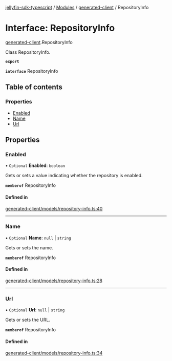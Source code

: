 [jellyfin-sdk-typescript](../README.md) / [Modules](../modules.md) / [generated-client](../modules/generated_client.md) / RepositoryInfo

# Interface: RepositoryInfo

[generated-client](../modules/generated_client.md).RepositoryInfo

Class RepositoryInfo.

**`export`**

**`interface`** RepositoryInfo

## Table of contents

### Properties

- [Enabled](generated_client.RepositoryInfo.md#enabled)
- [Name](generated_client.RepositoryInfo.md#name)
- [Url](generated_client.RepositoryInfo.md#url)

## Properties

### Enabled

• `Optional` **Enabled**: `boolean`

Gets or sets a value indicating whether the repository is enabled.

**`memberof`** RepositoryInfo

#### Defined in

[generated-client/models/repository-info.ts:40](https://github.com/thornbill/jellyfin-sdk-typescript/blob/350a9a5/src/generated-client/models/repository-info.ts#L40)

___

### Name

• `Optional` **Name**: ``null`` \| `string`

Gets or sets the name.

**`memberof`** RepositoryInfo

#### Defined in

[generated-client/models/repository-info.ts:28](https://github.com/thornbill/jellyfin-sdk-typescript/blob/350a9a5/src/generated-client/models/repository-info.ts#L28)

___

### Url

• `Optional` **Url**: ``null`` \| `string`

Gets or sets the URL.

**`memberof`** RepositoryInfo

#### Defined in

[generated-client/models/repository-info.ts:34](https://github.com/thornbill/jellyfin-sdk-typescript/blob/350a9a5/src/generated-client/models/repository-info.ts#L34)
